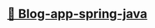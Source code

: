 # <a target="new" href="https://blog-application-free.herokuapp.com/posts">🔗 Blog-app-spring-java </a>
